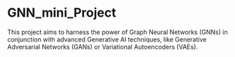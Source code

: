 # GNN_mini_Project
This project aims to harness the power of Graph Neural Networks (GNNs) in conjunction with advanced Generative AI techniques, like Generative Adversarial Networks (GANs) or Variational Autoencoders (VAEs).
